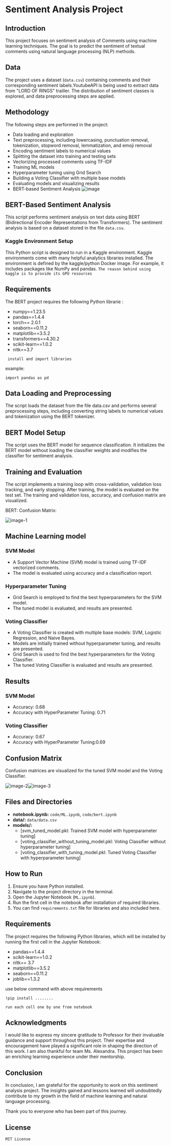 # Sentiment Analysis Project

## Introduction
This project focuses on sentiment analysis of Comments using machine learning techniques. The goal is to predict the sentiment of textual comments using natural language processing (NLP) methods.

## Data
The project uses a dataset (`data.csv`) containing comments and their corresponding sentiment labels.YoutubeAPI is being used to extract data from "LORD OF RINGS" trailler.
The distribution of sentiment classes is explored, and data preprocessing steps are applied.

## Methodology
The following steps are performed in the project:
- Data loading and exploration
- Text preprocessing, including lowercasing, punctuation removal, tokenization, stopword removal, lemmatization, and emoji removal
- Encoding sentiment labels to numerical values
- Splitting the dataset into training and testing sets
- Vectorizing processed comments using TF-IDF
- Training ML models
- Hyperparameter tuning using Grid Search
- Building a Voting Classifier with multiple base models
- Evaluating models and visualizing results
- BERT-based Sentiment Analysis
  ![image](https://github.com/RaghuBhetwal/Sentiment_Analysis/assets/88844603/dd5d9238-69be-41ce-846c-0bace86c1c61)



## BERT-Based Sentiment Analysis
This script performs sentiment analysis on text data using BERT (Bidirectional Encoder Representations from Transformers). The sentiment analysis is based on a dataset stored in the file `data.csv`.


### Kaggle Environment Setup

This Python script is designed to run in a Kaggle environment. Kaggle environments come with many helpful analytics libraries installed. The environment is defined by the kaggle/python Docker image. For example, it includes packages like NumPy and pandas.
`The reason behind using kaggle is to provide its GPU resources`

## Requirements
The BERT project requires the following Python librarie :

- numpy==1.23.5
- pandas==1.4.4
- torch== 2.0.1
- seaborn==0.11.2
- matplotlib==3.5.2
- transformers==4.30.2
- scikit-learn==1.0.2
- nltk==3.7



```
 install and import libraries
```
example:
```
import pandas as pd

```
## Data Loading and Preprocessing
The script loads the dataset from the file data.csv and performs several preprocessing steps, including converting string labels to numerical values and tokenization using the BERT tokenizer.

## BERT Model Setup
The script uses the BERT model for sequence classification. It initializes the BERT model without loading the classifier weights and modifies the classifier for sentiment analysis.

## Training and Evaluation
The script implements a training loop with cross-validation, validation loss tracking, and early stopping. After training, the model is evaluated on the test set. The training and validation loss, accuracy, and confusion matrix are visualized.

BERT: Confusion Matrix:

![image-1](https://github.com/RaghuBhetwal/Sentiment_Analysis/assets/88844603/bb831bb5-05c6-4cfb-b363-7a7eb7d3c41d)



## Machine Learning model
### SVM Model
- A Support Vector Machine (SVM) model is trained using TF-IDF vectorized comments.
- The model is evaluated using accuracy and a classification report.

### Hyperparameter Tuning
- Grid Search is employed to find the best hyperparameters for the SVM model.
- The tuned model is evaluated, and results are presented.

### Voting Classifier
- A Voting Classifier is created with multiple base models: SVM, Logistic Regression, and Naive Bayes.
- Models are initially trained without hyperparameter tuning, and results are presented.
- Grid Search is used to find the best hyperparameters for the Voting Classifier.
- The tuned Voting Classifier is evaluated and results are presented.

## Results
### SVM Model
- Accuracy: 0.68
- Accuracy with HyperParameter Tuning: 0.71

### Voting Classifier
- Accuracy:  0.67
- Accuracy with HyperParameter Tuning:0.69 


## Confusion Matrix
Confusion matrices are visualized for the tuned SVM model and the Voting Classifier.


![image-2](https://github.com/RaghuBhetwal/Sentiment_Analysis/assets/88844603/e3944d2b-a0b9-43dc-82aa-e2e61f4f5f90)![image-3](https://github.com/RaghuBhetwal/Sentiment_Analysis/assets/88844603/a4aa4345-4824-46c4-a7b2-713d1abdb0a1)



## Files and Directories
- **notebook.ipynb:** ``code/ML.ipynb``, ``code/bert.ipynb``
- **data/:** ``data/data.csv ``
- **models/:**
  - [svm_tuned_model.pkl: Trained SVM model with hyperparameter tuning]
  - [voting_classifier_without_tuning_model.pkl: Voting Classifier without hyperparameter tuning]
  - [voting_classifier_with_tuning_model.pkl: Tuned Voting Classifier with hyperparameter tuning]

## How to Run
1. Ensure you have Python installed.
2. Navigate to the project directory in the terminal.
3. Open the Jupyter Notebook (`ML.ipynb`).
4. Run the first cell in the notebook after installation of required libraries.
5. You can find `requirements.txt` file for libraries and also included here.

## Requirements
The project requires the following Python libraries, which will be installed by running the first cell in the Jupyter Notebook:

- pandas==1.4.4
- scikit-learn==1.0.2
- nltk== 3.7
- matplotlib==3.5.2
- seaborn==0.11.2
- joblib==1.3.2

use below command with above requirements
```
!pip install ........
```
```
run each cell one by one from notebook
```


## Acknowledgments

I would like to express my sincere gratitude to Professor for their invaluable guidance and support throughout this project. Their expertise and encouragement have played a significant role in shaping the direction of this work. I am also thankful for team Ms. Alexandra. This project has been an enriching learning experience under their mentorship.

## Conclusion

In conclusion, I am grateful for the opportunity to work on this sentiment analysis project. The insights gained and lessons learned will undoubtedly contribute to my growth in the field of machine learning and natural language processing.

Thank you to everyone who has been part of this journey.

## License
``MIT License ``
